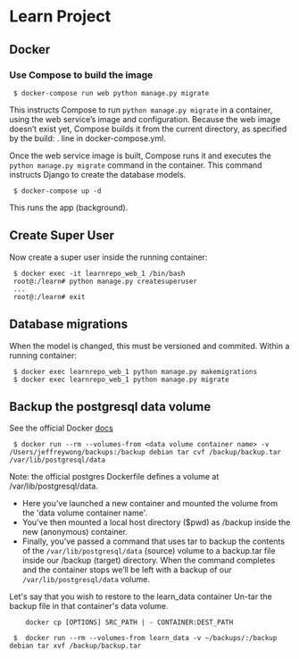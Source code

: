 # Learn Project

## Docker 

### Use Compose to build the image
```
 $ docker-compose run web python manage.py migrate
```
This instructs Compose to run ```python manage.py migrate``` in a container, using the web service’s image and configuration. Because the web image doesn’t exist yet, Compose builds it from the current directory, as specified by the build: . line in docker-compose.yml.

Once the web service image is built, Compose runs it and executes the ```python manage.py migrate``` command in the container. This command instructs Django to create the database models.


```
 $ docker-compose up -d
```

This runs the app (background).


## Create Super User
Now create a super user inside the running container:
```
 $ docker exec -it learnrepo_web_1 /bin/bash    
 root@:/learn# python manage.py createsuperuser
 ...
 root@:/learn# exit
```

## Database migrations
When the model is changed, this must be versioned and commited. Within a running container:
```
 $ docker exec learnrepo_web_1 python manage.py makemigrations
 $ docker exec learnrepo_web_1 python manage.py migrate 
```

## Backup the postgresql data volume 
See the official Docker [docs](https://docs.docker.com/engine/userguide/containers/dockervolumes/)
```
 $ docker run --rm --volumes-from <data volume container name> -v /Users/jeffreywong/backups:/backup debian tar cvf /backup/backup.tar /var/lib/postgresql/data
```
Note: the official postgres Dockerfile defines a volume at /var/lib/postgresql/data.

* Here you’ve launched a new container and mounted the volume from the 'data volume container name'.
* You’ve then mounted a local host directory ($pwd) as /backup inside the new (anonymous) container. 
* Finally, you’ve passed a command that uses tar to backup the contents of the ```/var/lib/postgresql/data``` (source) volume to a backup.tar file inside our /backup (target) directory. When the command completes and the container stops we’ll be left with a backup of our ```/var/lib/postgresql/data``` volume. 

Let's say that you wish to restore to the learn_data container 
Un-tar the backup file in that container's data volume.
```
    docker cp [OPTIONS] SRC_PATH | - CONTAINER:DEST_PATH
```
```
 $  docker run --rm --volumes-from learn_data -v ~/backups/:/backup debian tar xvf /backup/backup.tar 
```
